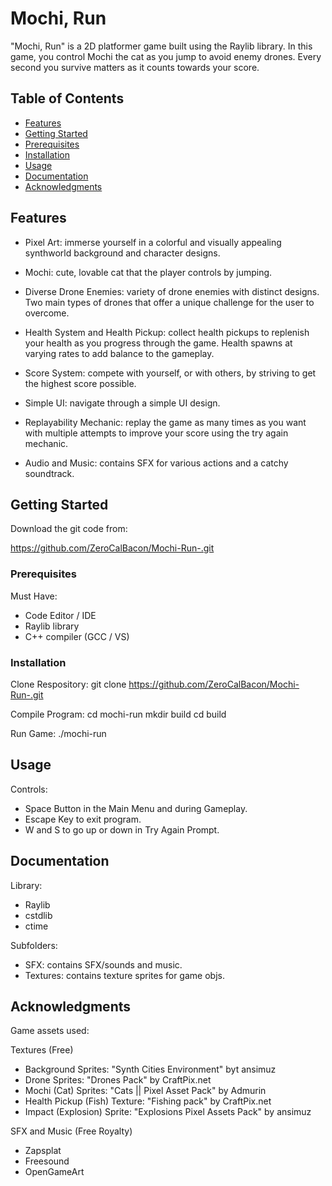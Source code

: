 # Mochi, Run

"Mochi, Run" is a 2D platformer game built using the Raylib library.
In this game, you control Mochi the cat as you jump to avoid enemy drones.
Every second you survive matters as it counts towards your score.

## Table of Contents
- [Features](#features)
- [Getting Started](#getting-started)
- [Prerequisites](#prerequisites)
- [Installation](#installation)
- [Usage](#usage)
- [Documentation](#documentation)
- [Acknowledgments](#acknowledgments)

## Features

- Pixel Art: immerse yourself in a colorful and visually appealing synthworld background and character designs.

- Mochi: cute, lovable cat that the player controls by jumping.

- Diverse Drone Enemies: variety of drone enemies with distinct designs. Two main types of drones that offer a unique challenge for the user to overcome.

- Health System and Health Pickup: collect health pickups to replenish your health as you progress through the game. Health spawns at varying rates to add balance to the gameplay.

- Score System: compete with yourself, or with others, by striving to get the highest score possible.

- Simple UI: navigate through a simple UI design.

- Replayability Mechanic: replay the game as many times as you want with multiple attempts to improve your score using the try again mechanic.

- Audio and Music: contains SFX for various actions and a catchy soundtrack.

## Getting Started

Download the git code from:

https://github.com/ZeroCalBacon/Mochi-Run-.git

### Prerequisites

Must Have:
- Code Editor / IDE
- Raylib library
- C++ compiler (GCC / VS)

### Installation

Clone Respository:
git clone https://github.com/ZeroCalBacon/Mochi-Run-.git

Compile Program:
cd mochi-run
mkdir build
cd build

Run Game:
./mochi-run

## Usage

Controls:
- Space Button in the Main Menu and during Gameplay.
- Escape Key to exit program.
- W and S to go up or down in Try Again Prompt.

## Documentation

Library: 
- Raylib 
- cstdlib
- ctime

Subfolders:
- SFX: contains SFX/sounds and music.
- Textures: contains texture sprites for game objs.

## Acknowledgments

Game assets used:

Textures (Free)
- Background Sprites: "Synth Cities Environment" byt ansimuz
- Drone Sprites: "Drones Pack" by CraftPix.net
- Mochi (Cat) Sprites: "Cats || Pixel Asset Pack" by Admurin
- Health Pickup (Fish) Texture: "Fishing pack" by CraftPix.net
- Impact (Explosion) Sprite: "Explosions Pixel Assets Pack" by ansimuz

SFX and Music (Free Royalty)
- Zapsplat
- Freesound
- OpenGameArt
